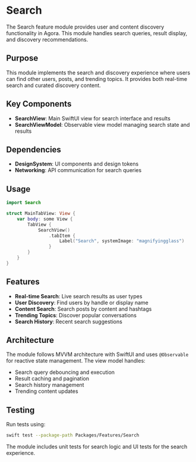 # Search

The Search feature module provides user and content discovery functionality in Agora. This module handles search queries, result display, and discovery recommendations.

## Purpose

This module implements the search and discovery experience where users can find other users, posts, and trending topics. It provides both real-time search and curated discovery content.

## Key Components

- **SearchView**: Main SwiftUI view for search interface and results
- **SearchViewModel**: Observable view model managing search state and results

## Dependencies

- **DesignSystem**: UI components and design tokens
- **Networking**: API communication for search queries

## Usage

```swift
import Search

struct MainTabView: View {
    var body: some View {
        TabView {
            SearchView()
                .tabItem {
                    Label("Search", systemImage: "magnifyingglass")
                }
        }
    }
}
```

## Features

- **Real-time Search**: Live search results as user types
- **User Discovery**: Find users by handle or display name
- **Content Search**: Search posts by content and hashtags
- **Trending Topics**: Discover popular conversations
- **Search History**: Recent search suggestions

## Architecture

The module follows MVVM architecture with SwiftUI and uses `@Observable` for reactive state management. The view model handles:

- Search query debouncing and execution
- Result caching and pagination
- Search history management
- Trending content updates

## Testing

Run tests using:
```bash
swift test --package-path Packages/Features/Search
```

The module includes unit tests for search logic and UI tests for the search experience.